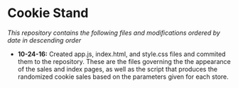 # Cookie Stand

*This repository contains the following files and modifications ordered by date in descending order*

+ **10-24-16:** Created app.js, index.html, and style.css files and commited them to the repository. These are the files governing the the appearance of the sales and index pages, as well as the script that produces the randomized cookie sales based on the parameters given for each store.
